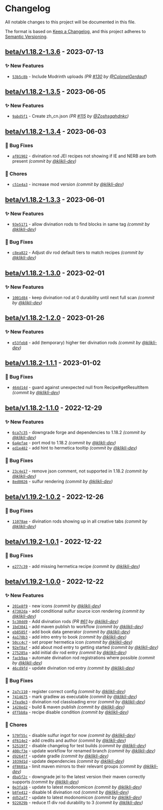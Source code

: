# Changelog
All notable changes to this project will be documented in this file.

The format is based on [Keep a Changelog](https://keepachangelog.com/en/1.0.0/),
and this project adheres to [Semantic Versioning](https://semver.org/spec/v2.0.0.html).

## [beta/v1.18.2-1.3.6] - 2023-07-13
### :sparkles: New Features
- [`53b5c8b`](https://github.com/klikli-dev/theurgy/commit/53b5c8b4be58fabc41a85358f2b6d10e75b8e4f8) - Include Modrinth uploads *(PR [#130](https://github.com/klikli-dev/theurgy/pull/130) by [@ColonelGerdauf](https://github.com/ColonelGerdauf))*


## [beta/v1.18.2-1.3.5] - 2023-06-05
### :sparkles: New Features
- [`9abd5f1`](https://github.com/klikli-dev/theurgy/commit/9abd5f1e7806e0eb8935ef111cf2c94c27b72c5e) - Create zh_cn.json *(PR [#115](https://github.com/klikli-dev/theurgy/pull/115) by [@Zoshsgahdnkc](https://github.com/Zoshsgahdnkc))*


## [beta/v1.18.2-1.3.4] - 2023-06-03
### :bug: Bug Fixes
- [`af01902`](https://github.com/klikli-dev/theurgy/commit/af01902d96248983ab83f8dde24cfa0abed47619) - divination rod JEI recipes not showing if IE and NERB are both present *(commit by [@klikli-dev](https://github.com/klikli-dev))*

### :wrench: Chores
- [`c51e4a3`](https://github.com/klikli-dev/theurgy/commit/c51e4a3573b4e7b205885d7855294d17e8d61c82) - increase mod version *(commit by [@klikli-dev](https://github.com/klikli-dev))*


## [beta/v1.18.2-1.3.3] - 2023-06-01
### :sparkles: New Features
- [`93e5171`](https://github.com/klikli-dev/theurgy/commit/93e51718a237db8a869aacb2ddf4eb8edbfe3180) - allow divination rods to find blocks in same tag *(commit by [@klikli-dev](https://github.com/klikli-dev))*

### :bug: Bug Fixes
- [`c8ea822`](https://github.com/klikli-dev/theurgy/commit/c8ea8229229af8063977e4f40d40dc94d96d79a1) - Adjust div rod default tiers to match recipes *(commit by [@klikli-dev](https://github.com/klikli-dev))*


## [beta/v1.18.2-1.3.0] - 2023-02-01
### :sparkles: New Features
- [`1001d84`](https://github.com/klikli-dev/theurgy/commit/1001d84fd86278b65e92fb5eb0ec5a57603830f2) - keep divination rod at 0 durability until next full scan *(commit by [@klikli-dev](https://github.com/klikli-dev))*


## [beta/v1.18.2-1.2.0] - 2023-01-26
### :sparkles: New Features
- [`e53feb8`](https://github.com/klikli-dev/theurgy/commit/e53feb85d4f544b1e4b696b8beaabef9528fc1b6) - add (temporary) higher tier divination rods *(commit by [@klikli-dev](https://github.com/klikli-dev))*


## [beta/v1.18.2-1.1.1] - 2023-01-02
### :bug: Bug Fixes
- [`464d14d`](https://github.com/klikli-dev/theurgy/commit/464d14d32a54a71c7853347eb0568b8719954018) - guard against unexpected null from Recipe#getResultItem *(commit by [@klikli-dev](https://github.com/klikli-dev))*


## [beta/v1.18.2-1.1.0] - 2022-12-29
### :sparkles: New Features
- [`6ca7c35`](https://github.com/klikli-dev/theurgy/commit/6ca7c35b0cda35b498e8446810a8e7e304332b83) - downgrade forge and dependencies to 1.18.2 *(commit by [@klikli-dev](https://github.com/klikli-dev))*
- [`6a4efae`](https://github.com/klikli-dev/theurgy/commit/6a4efaee0e430613a4bc8c3075bab02ae4078f44) - port mod to 1.18.2 *(commit by [@klikli-dev](https://github.com/klikli-dev))*
- [`ed1e482`](https://github.com/klikli-dev/theurgy/commit/ed1e48200da7e1e672cdf321948a3132fa6fc940) - add hint to hermetica tooltip *(commit by [@klikli-dev](https://github.com/klikli-dev))*

### :bug: Bug Fixes
- [`23c4e17`](https://github.com/klikli-dev/theurgy/commit/23c4e173bbc3fe65b2d471fc0d9e600cfa11dd8f) - remove json comment, not supported in 1.18.2 *(commit by [@klikli-dev](https://github.com/klikli-dev))*
- [`8ed0026`](https://github.com/klikli-dev/theurgy/commit/8ed0026010b4241fd9c2e50c59e9cfbc2644b316) - sulfur rendering *(commit by [@klikli-dev](https://github.com/klikli-dev))*


## [beta/v1.19.2-1.0.2] - 2022-12-26
### :bug: Bug Fixes
- [`11078ae`](https://github.com/klikli-dev/theurgy/commit/11078aef862923700966c301a94504498fb44c28) - divination rods showing up in all creative tabs *(commit by [@klikli-dev](https://github.com/klikli-dev))*


## [beta/v1.19.2-1.0.1] - 2022-12-22
### :bug: Bug Fixes
- [`e277c39`](https://github.com/klikli-dev/theurgy/commit/e277c3934116cdb40ef1ffb34eabd0778b62005b) - add missing hermetica recipe *(commit by [@klikli-dev](https://github.com/klikli-dev))*


## [beta/v1.19.2-1.0.0] - 2022-12-22
### :sparkles: New Features
- [`201e8f9`](https://github.com/klikli-dev/theurgy/commit/201e8f9edb8c8031bd850732ee9c217afd4d07d1) - new icons *(commit by [@klikli-dev](https://github.com/klikli-dev))*
- [`47302da`](https://github.com/klikli-dev/theurgy/commit/47302da5abb8003798c90a263b61f50942cca938) - add conditional sulfur source icon rendering *(commit by [@klikli-dev](https://github.com/klikli-dev))*
- [`5c30dd9`](https://github.com/klikli-dev/theurgy/commit/5c30dd983d4d32f5cc45f3f71bec52b536bf9319) - Add divination rods *(PR [#61](https://github.com/klikli-dev/theurgy/pull/61) by [@klikli-dev](https://github.com/klikli-dev))*
- [`1bd3041`](https://github.com/klikli-dev/theurgy/commit/1bd304131e826c4640da575246842dc9d488100b) - add maven publish to workflow *(commit by [@klikli-dev](https://github.com/klikli-dev))*
- [`eb8585f`](https://github.com/klikli-dev/theurgy/commit/eb8585fc6f008c0fe4bb7d34f9f4a9dabebce474) - add book data generator *(commit by [@klikli-dev](https://github.com/klikli-dev))*
- [`4a170b3`](https://github.com/klikli-dev/theurgy/commit/4a170b312582aaf33eaf9feec0c119c6ebe672fd) - add intro entry to book *(commit by [@klikli-dev](https://github.com/klikli-dev))*
- [`50cc4c7`](https://github.com/klikli-dev/theurgy/commit/50cc4c7fc845c72e704a0139d9a34bd343a51aa5) - set proper hermetica icon *(commit by [@klikli-dev](https://github.com/klikli-dev))*
- [`92ef8af`](https://github.com/klikli-dev/theurgy/commit/92ef8afbb4dbd4dadc94a92482d502b7ba612292) - add about mod entry to getting started *(commit by [@klikli-dev](https://github.com/klikli-dev))*
- [`275285a`](https://github.com/klikli-dev/theurgy/commit/275285a7988f2fd6cfbf4689d2d3aaa1fcc90847) - add initial div rod entry *(commit by [@klikli-dev](https://github.com/klikli-dev))*
- [`facb9aa`](https://github.com/klikli-dev/theurgy/commit/facb9aacb8775ea5c346bc00a1d295e5fa2064b5) - automate divination rod registrations where possible *(commit by [@klikli-dev](https://github.com/klikli-dev))*
- [`46cd9fd`](https://github.com/klikli-dev/theurgy/commit/46cd9fd165ef7e4079086411612683fd812a4076) - update divination rod entry *(commit by [@klikli-dev](https://github.com/klikli-dev))*

### :bug: Bug Fixes
- [`2a7c110`](https://github.com/klikli-dev/theurgy/commit/2a7c1105a8780d41b5c482b9f055ec977adb781f) - register correct config *(commit by [@klikli-dev](https://github.com/klikli-dev))*
- [`7414675`](https://github.com/klikli-dev/theurgy/commit/74146750324fc421407b7c5c1b12f12c560038ef) - mark gradlew as executable *(commit by [@klikli-dev](https://github.com/klikli-dev))*
- [`2fea9e3`](https://github.com/klikli-dev/theurgy/commit/2fea9e3e3af2603fc82a0bc1e6487bb52f939885) - divination rod classloading error *(commit by [@klikli-dev](https://github.com/klikli-dev))*
- [`1428ed2`](https://github.com/klikli-dev/theurgy/commit/1428ed21e81f827da9858692cc0559b05173f1e1) - build & maven publish *(commit by [@klikli-dev](https://github.com/klikli-dev))*
- [`dffbb8a`](https://github.com/klikli-dev/theurgy/commit/dffbb8a6e7eb25be99bbbe7065f43145e6ca8ce3) - recipe disable condition *(commit by [@klikli-dev](https://github.com/klikli-dev))*

### :wrench: Chores
- [`579f55c`](https://github.com/klikli-dev/theurgy/commit/579f55c10b780d1cd6f0b7f6472068647645acc2) - disable sulfur ingot for now *(commit by [@klikli-dev](https://github.com/klikli-dev))*
- [`df614e2`](https://github.com/klikli-dev/theurgy/commit/df614e2f6ad9d5568991ba239921afa8ca513746) - add credits and author *(commit by [@klikli-dev](https://github.com/klikli-dev))*
- [`52519f7`](https://github.com/klikli-dev/theurgy/commit/52519f75ae63e8a632333650ce0ff4fe744ed5a9) - disable changelog for test builds *(commit by [@klikli-dev](https://github.com/klikli-dev))*
- [`400cf3e`](https://github.com/klikli-dev/theurgy/commit/400cf3e4596338b06ddaec537e25a76037b3366d) - update workflow for renamed branch *(commit by [@klikli-dev](https://github.com/klikli-dev))*
- [`d9264ff`](https://github.com/klikli-dev/theurgy/commit/d9264ff3c7434e5c890831c3119c3bc16465a89b) - update gradle *(commit by [@klikli-dev](https://github.com/klikli-dev))*
- [`1039d1d`](https://github.com/klikli-dev/theurgy/commit/1039d1d6cde58d1a4c4b182712a2e4c05c29e7a1) - update dependencies *(commit by [@klikli-dev](https://github.com/klikli-dev))*
- [`df8601a`](https://github.com/klikli-dev/theurgy/commit/df8601a94e70ec99ef192fc4cdf78d39aa320a3d) - limit maven mirrors to their relevant groups *(commit by [@klikli-dev](https://github.com/klikli-dev))*
- [`dba5f2c`](https://github.com/klikli-dev/theurgy/commit/dba5f2cc33ba45d4c5edf5adef3ac33e53cc4acc) - downgrade jei to the latest version their maven correctly supports *(commit by [@klikli-dev](https://github.com/klikli-dev))*
- [`0e3fa16`](https://github.com/klikli-dev/theurgy/commit/0e3fa16fa4ab572529a90a73a90ce4a2ae9a5f76) - update to latest modonomicon *(commit by [@klikli-dev](https://github.com/klikli-dev))*
- [`b8fe412`](https://github.com/klikli-dev/theurgy/commit/b8fe412c9531e95f908eaeb7bec0ae58c6db3ce1) - disable t4 divination rod *(commit by [@klikli-dev](https://github.com/klikli-dev))*
- [`dd52af7`](https://github.com/klikli-dev/theurgy/commit/dd52af764919ea10482586a457c4ef97690e1a6c) - update to latest modonomicon *(commit by [@klikli-dev](https://github.com/klikli-dev))*
- [`922029b`](https://github.com/klikli-dev/theurgy/commit/922029b845ddfe0ff300904e6faa5df7365e8ac0) - reduce t1 div rod durability to 3 *(commit by [@klikli-dev](https://github.com/klikli-dev))*


[beta/v1.19.2-1.0.0]: https://github.com/klikli-dev/theurgy/compare/dummy/v1.19.2-0.0.0...beta/v1.19.2-1.0.0
[beta/v1.19.2-1.0.1]: https://github.com/klikli-dev/theurgy/compare/beta/v1.19.2-1.0.0...beta/v1.19.2-1.0.1
[beta/v1.19.2-1.0.2]: https://github.com/klikli-dev/theurgy/compare/beta/v1.19.2-1.0.1...beta/v1.19.2-1.0.2
[beta/v1.18.2-1.1.0]: https://github.com/klikli-dev/theurgy/compare/dummy/v1.18.2-0.0.0...beta/v1.18.2-1.1.0
[beta/v1.18.2-1.1.1]: https://github.com/klikli-dev/theurgy/compare/beta/v1.18.2-1.1.0...beta/v1.18.2-1.1.1
[beta/v1.18.2-1.2.0]: https://github.com/klikli-dev/theurgy/compare/beta/v1.18.2-1.1.1...beta/v1.18.2-1.2.0
[beta/v1.18.2-1.3.0]: https://github.com/klikli-dev/theurgy/compare/beta/v1.18.2-1.2.0...beta/v1.18.2-1.3.0
[beta/v1.18.2-1.3.3]: https://github.com/klikli-dev/theurgy/compare/beta/v1.18.2-1.3.0...beta/v1.18.2-1.3.3
[beta/v1.18.2-1.3.4]: https://github.com/klikli-dev/theurgy/compare/beta/v1.18.2-1.3.3...beta/v1.18.2-1.3.4
[beta/v1.18.2-1.3.5]: https://github.com/klikli-dev/theurgy/compare/beta/v1.18.2-1.3.4...beta/v1.18.2-1.3.5
[beta/v1.18.2-1.3.6]: https://github.com/klikli-dev/theurgy/compare/beta/v1.18.2-1.3.5...beta/v1.18.2-1.3.6